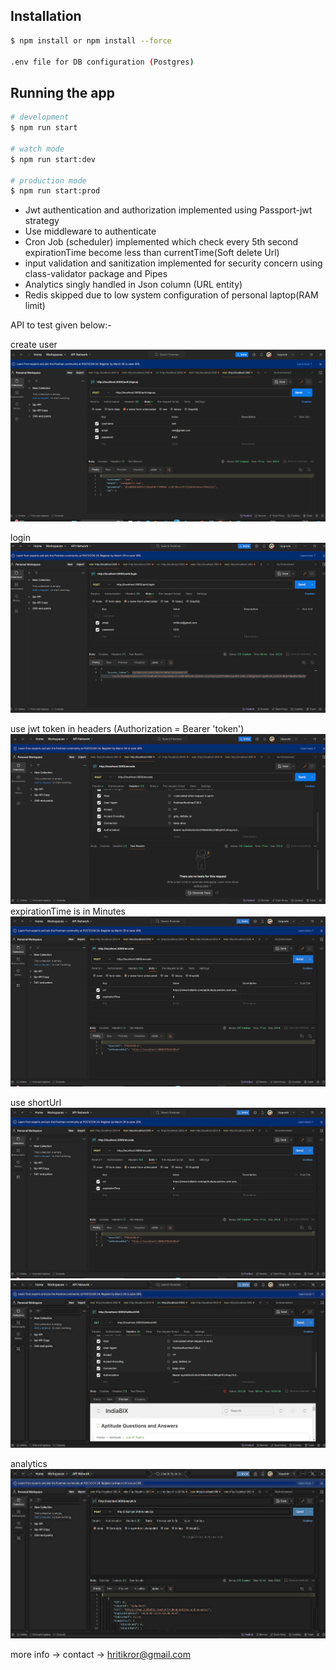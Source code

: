 
## Installation

```bash
$ npm install or npm install --force

.env file for DB configuration (Postgres)

```

## Running the app

```bash
# development
$ npm run start

# watch mode
$ npm run start:dev

# production mode
$ npm run start:prod
```

* Jwt authentication and authorization implemented using Passport-jwt strategy
* Use middleware to authenticate
* Cron Job (scheduler) implemented which check every 5th second expirationTime become less than currentTime(Soft delete Url)
* input validation and sanitization implemented for security concern using class-validator package and Pipes
* Analytics singly handled in Json column (URL entity)
* Redis skipped due to low system configuration of personal laptop(RAM limit)



API to test given below:-

create user
![alt text](image.png)


login 
![alt text](image-1.png)


use jwt token in headers (Authorization = Bearer 'token')
![alt text](image-2.png)
expirationTime is in Minutes
![alt text](image-3.png)


use shortUrl
![alt text](image-4.png)
![alt text](image-5.png)


analytics
![alt text](image-6.png)

more info -> contact -> hritikror@gmail.com